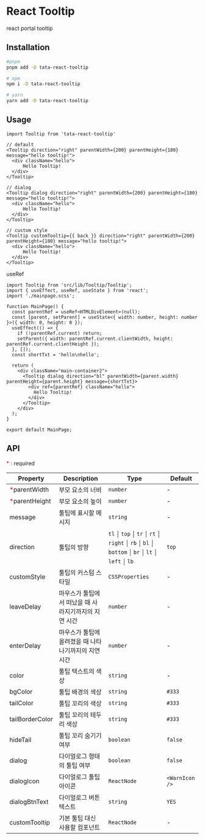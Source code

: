 # React Tooltip

react portal tooltip

## Installation

```bash
#pnpm
pnpm add -D tata-react-tooltip

# npm
npm i -D tata-react-tooltip

# yarn
yarn add -D tata-react-tooltip
```

## Usage

```tsx
import Tooltip from 'tata-react-tooltip'

// default
<Tooltip direction="right" parentWidth={200} parentHeight={180} message="hello tooltip!">
  <div className="hello">
      Hello Tooltip!
  </div>
</Tooltip>

// dialog
<Tooltip dialog direction="right" parentWidth={200} parentHeight={180} message="hello tooltip!">
  <div className="hello">
      Hello Tooltip!
  </div>
</Tooltip>

// custom style
<Tooltip customTooltip={{ back }} direction="right" parentWidth={200} parentHeight={180} message="hello tooltip!">
  <div className="hello">
      Hello Tooltip!
  </div>
</Tooltip>
```

useRef

```tsx
import Tooltip from 'src/lib/Tooltip/Tooltip';
import { useEffect, useRef, useState } from 'react';
import './mainpage.scss';

function MainPage() {
  const parentRef = useRef<HTMLDivElement>(null);
  const [parent, setParent] = useState<{ width: number, height: number }>({ width: 0, height: 0 });
  useEffect(() => {
    if (!parentRef.current) return;
    setParent({ width: parentRef.current.clientWidth, height: parentRef.current.clientHeight });
  }, []);
  const shortTxt = 'hello\nhello';

  return (
    <div className="main-container2">
      <Tooltip dialog direction="bl" parentWidth={parent.width} parentHeight={parent.height} message={shortTxt}>
        <div ref={parentRef} className="hello">
          Hello Tooltip!
        </div>
      </Tooltip>
    </div>
  );
}

export default MainPage;
```



## API

<span style="color:red">*</span> : required

| Property | Description | Type | Default |
| ------- | ------- | ------- | ------- |
| <span style="color:red">*</span>parentWidth | 부모 요소의 너비 | `number` | - |
| <span style="color:red">*</span>parentHeight | 부모 요소의 높이 | `number` | - |
| message | 툴팁에 표시할 메시지 | `string` | - |
| direction | 툴팁의 방향 | `tl` ￨ `top` ￨ `tr` ￨ `rt` ￨ `right` ￨ `rb` ￨ `bl` ￨ `bottom` ￨ `br` ￨ `lt` ￨ `left` ￨ `lb` | `top` |
| customStyle | 툴팁의 커스텀 스타일 | `CSSProperties` | - |
| leaveDelay | 마우스가 툴팁에서 떠났을 때 사라지기까지의 지연 시간 | `number` | - |
| enterDelay | 마우스가 툴팁에 올려졌을 때 나타나기까지의 지연 시간 | `number` | - |
| color | 툴팁 텍스트의 색상 | `string` | - |
| bgColor | 툴팁 배경의 색상 | `string` | `#333` |
| tailColor | 툴팁 꼬리의 색상 | `string` | `#333` |
| tailBorderColor | 툴팁 꼬리의 테두리 색상 | `string` | `#333` |
| hideTail | 툴팁 꼬리 숨기기 여부 | `boolean` | `false` |
| dialog | 다이얼로그 형태의 툴팁 여부 | `boolean` | `false` |
| dialogIcon | 다이얼로그 툴팁 아이콘 | `ReactNode` | `<WarnIcon />` |
| dialogBtnText | 다이얼로그 버튼 텍스트 | `string` | `YES` |
| customTooltip | 기본 툴팁 대신 사용할 컴포넌트 | `ReactNode` | - |









